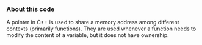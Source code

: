 ### About this code

A pointer in C++ is used to share a memory address among different contexts (primarily functions). They are used whenever a function needs to modify the content of a variable, but it does not have ownership.

